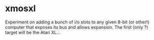 # xmosxl

Experiment on adding a bunch of i/o slots to any given 8-bit (or other!) computer that exposes its bus and allows expansion. The first (only ?) target will be the Atari XL... 
